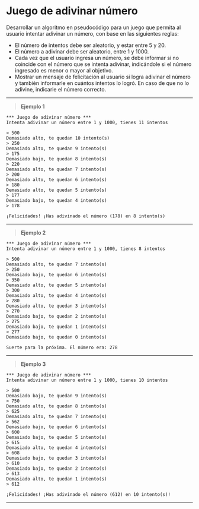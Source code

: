 ﻿# Juego de adivinar número

Desarrollar un algoritmo en pseudocódigo para un juego que permita al usuario intentar adivinar un número, 
con base en las siguientes reglas:
- El número de intentos debe ser aleatorio, y estar entre 5 y 20.
- El número a adivinar debe ser aleatorio, entre 1 y 1000.
- Cada vez que el usuario ingresa un número, se debe informar si no coincide con el número que se intenta 
  adivinar, indicándole si el número ingresado es menor o mayor al objetivo.
- Mostrar un mensaje de felicitación al usuario si logra adivinar el número y también informarle en cuántos 
  intentos lo logró. En caso de que no lo adivine, indicarle el número correcto.

---

> **Ejemplo 1**

```
*** Juego de adivinar número ***
Intenta adivinar un número entre 1 y 1000, tienes 11 intentos

> 500
Demasiado alto, te quedan 10 intento(s)
> 250
Demasiado alto, te quedan 9 intento(s)
> 175
Demasiado bajo, te quedan 8 intento(s)
> 220
Demasiado alto, te quedan 7 intento(s)
> 200
Demasiado alto, te quedan 6 intento(s)
> 180
Demasiado alto, te quedan 5 intento(s)
> 177
Demasiado bajo, te quedan 4 intento(s)
> 178

¡Felicidades! ¡Has adivinado el número (178) en 8 intento(s)
```

---

> **Ejemplo 2**

```
*** Juego de adivinar número ***
Intenta adivinar un número entre 1 y 1000, tienes 8 intentos

> 500
Demasiado alto, te quedan 7 intento(s)
> 250
Demasiado bajo, te quedan 6 intento(s)
> 350
Demasiado alto, te quedan 5 intento(s)
> 300
Demasiado alto, te quedan 4 intento(s)
> 280
Demasiado alto, te quedan 3 intento(s)
> 270
Demasiado bajo, te quedan 2 intento(s)
> 275
Demasiado bajo, te quedan 1 intento(s)
> 277
Demasiado bajo, te quedan 0 intento(s)

Suerte para la próxima. El número era: 278
```

---

> **Ejemplo 3**

```
*** Juego de adivinar número ***
Intenta adivinar un número entre 1 y 1000, tienes 10 intentos

> 500
Demasiado bajo, te quedan 9 intento(s)
> 750
Demasiado alto, te quedan 8 intento(s)
> 625
Demasiado alto, te quedan 7 intento(s)
> 562
Demasiado bajo, te quedan 6 intento(s)
> 600
Demasiado bajo, te quedan 5 intento(s)
> 615
Demasiado alto, te quedan 4 intento(s)
> 608
Demasiado bajo, te quedan 3 intento(s)
> 610
Demasiado bajo, te quedan 2 intento(s)
> 613
Demasiado alto, te quedan 1 intento(s)
> 612

¡Felicidades! ¡Has adivinado el número (612) en 10 intento(s)!
```

---

